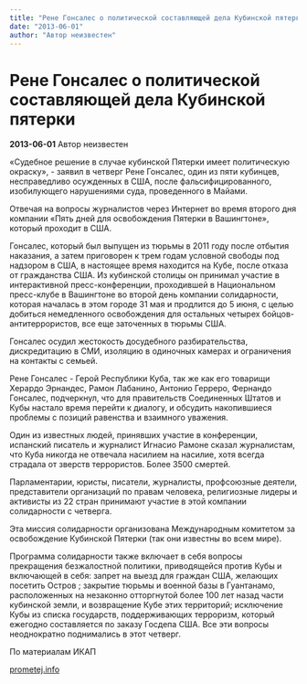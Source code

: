 ```yaml
---
title: "Рене Гонсалес о политической составляющей дела Кубинской пятерки"
date: "2013-06-01"
author: "Автор неизвестен"
---
```


# Рене Гонсалес о политической составляющей дела Кубинской пятерки

**2013-06-01** Автор неизвестен

«Судебное решение в случае кубинской Пятерки имеет политическую окраску», - заявил в четверг Рене Гонсалес, один из пяти кубинцев, несправедливо осужденных в США, после фальсифицированного, изобилующего нарушениями суда, проведенного в Майами.

Отвечая на вопросы журналистов через Интернет во время второго дня компании «Пять дней для освобождения Пятерки в Вашингтоне», который проходит в США.

Гонсалес, который был выпущен из тюрьмы в 2011 году после отбытия наказания, а затем приговорен к трем годам условной свободы под надзором в США, в настоящее время находится на Кубе, после отказа от гражданства США. Из кубинской столицы он принимал участие в интерактивной пресс-конференции, проходившей в Национальном пресс-клубе в Вашингтоне во второй день компании солидарности, которая началась в этом городе 31 мая и продлится до 5 июня, с целью добиться немедленного освобождения для остальных четырех бойцов-антитеррористов, все еще заточенных в тюрьмы США.

Гонсалес осудил жестокость досудебного разбирательства, дискредитацию в СМИ, изоляцию в одиночных камерах и ограничения на контакты с семьей.

Рене Гонсалес - Герой Республики Куба, так же как его товарищи Херардо Эрнандес, Рамон Лабанино, Антонио Герреро, Фернандо Гонсалес, подчеркнул, что для правительств Соединенных Штатов и Кубы настало время перейти к диалогу, и обсудить накопившиеся проблемы с позиций равенства и взаимного уважения.

Один из известных людей, принявших участие в конференции, испанский писатель и журналист Игнасио Рамоне сказал журналистам, что Куба никогда не отвечала насилием на насилие, хотя всегда страдала от зверств террористов. Более 3500 смертей.

Парламентарии, юристы, писатели, журналисты, профсоюзные деятели, представители организаций по правам человека, религиозные лидеры и активисты из 22 стран принимают участие в этой компании солидарности с четверга.

Эта миссия солидарности организована Международным комитетом за освобождение Кубинской Пятерки (так они известны во всем мире).

Программа солидарности также включает в себя вопросы прекращения безжалостной политики, приводящейся против Кубы и включающей в себя: запрет на выезд для граждан США, желающих посетить Остров ; закрытие тюрьмы и военной базы в Гуантанамо, расположенных на незаконно отторгнутой более 100 лет назад части кубинской земли, и возвращение Кубе этих территорий; исключение Кубы из списка государств, поддерживающих терроризм, который ежегодно составляется по заказу Госдепа США. Все эти вопросы неоднократно поднимались в этот четверг.

По материалам ИКАП

[prometej.info](http://prometej.info/new/mir/4795-freethefive.html)